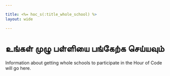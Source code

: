 ```yaml
---

title: <%= hoc_s(:title_whole_school) %>
layout: wide

---
```



# உங்கள் முழு பள்ளியை பங்கேற்க செய்யவும்

Information about getting whole schools to participate in the Hour of Code will go here.

